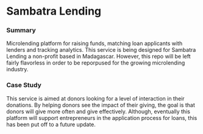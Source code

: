 # Sambatra Lending

### Summary
Microlending platform for raising funds, matching loan applicants with lenders and tracking analytics. This service is being designed for Sambatra Lending a non-profit based in Madagascar. However, this repo will be left fairly flavorless in order to be reporpused for the growing microlending industry.

### Case Study

This service is aimed at donors looking for a level of interaction in their donations. By helping donors see the impact of their giving, the goal is that donors will give more often and give effectively. Although, eventually this platform will support entrepreneurs in the application process for loans, this has been put off to a future update.
